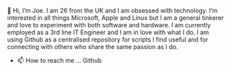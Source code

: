 👋 Hi, I’m Joe. I am 26 from the UK and I am obsessed with technology. 
I’m interested in all things Microsoft, Apple and Linux but I am a general tinkerer and love to experiment with both software and hardware.
I am currently employed as a 3rd line IT Engineer and I am in love with what I do. 
I am using Github as a centralised repository for scripts I find useful and for connecting with others who share the same passion as I do.

- 📫 How to reach me ... Github

<!---
J-O10/J-O10 is a ✨ special ✨ repository because its `README.md` (this file) appears on your GitHub profile.
You can click the Preview link to take a look at your changes.
--->
